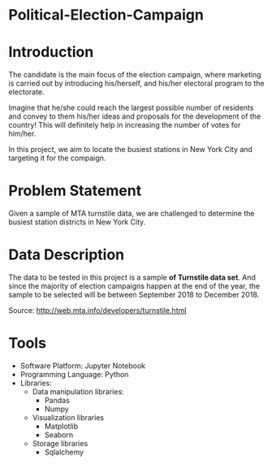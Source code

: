 # Political-Election-Campaign

# Introduction
The candidate is the main focus of the election campaign,
where marketing is carried out by introducing his/herself, and
his/her electoral program to the electorate.

Imagine that he/she could reach the largest possible number of
residents and convey to them his/her ideas and proposals for the
development of the country! This will definitely help in
increasing the number of votes for him/her.

In this project, we aim to locate the busiest stations in New York City
and targeting it for the compaign.

# Problem Statement 
Given a sample of MTA turnstile data, we are challenged to determine  the busiest station districts in New York City.

# Data Description

The data to be tested in this project is a sample **of Turnstile
data set**. And since the majority of election campaigns happen
at the end of the year, the sample to be selected will be between
September 2018 to December 2018.

Source: http://web.mta.info/developers/turnstile.html

# Tools
- Software Platform: Jupyter Notebook
- Programming Language: Python
-  Libraries:
    - Data manipulation libraries:
        - Pandas
        - Numpy
    - Visualization libraries
        - Matplotlib
        - Seaborn
    - Storage libraries
        - Sqlalchemy
